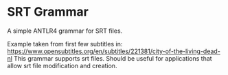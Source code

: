 # SRT Grammar

A simple ANTLR4 grammar for SRT files.  

Example taken from first few subtitles in: https://www.opensubtitles.org/en/subtitles/221381/city-of-the-living-dead-nl 
This grammar supports srt files. Should be useful for applications that allow srt file modification and creation.
